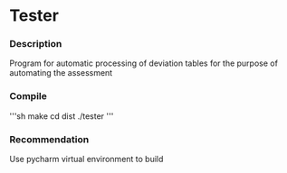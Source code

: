 # Tester

### Description

Program for automatic processing of deviation tables for the purpose of automating the assessment

### Compile

'''sh
make
cd dist
./tester
'''

### Recommendation

Use pycharm virtual environment to build
